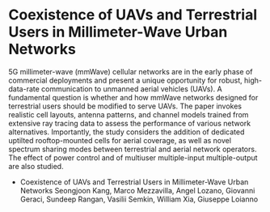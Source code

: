 # Coexistence of UAVs and Terrestrial Users in Millimeter-Wave Urban Networks
5G millimeter-wave (mmWave) cellular networks are in the early phase of commercial deployments and present a unique opportunity for robust, high-data-rate communication to unmanned aerial vehicles (UAVs). A fundamental question is whether and how mmWave networks designed for terrestrial users should be modified to serve UAVs. The paper invokes realistic cell layouts, antenna patterns, and channel models trained from extensive ray tracing data to assess the performance of various network alternatives. Importantly, the study considers the addition of dedicated uptilted rooftop-mounted cells for aerial coverage, as well as novel spectrum sharing modes between terrestrial and aerial network operators. The effect of power control and of multiuser multiple-input multiple-output are also studied.

* Coexistence of UAVs and Terrestrial Users in Millimeter-Wave Urban Networks
Seongjoon Kang, Marco Mezzavilla, Angel Lozano, Giovanni Geraci, Sundeep Rangan, Vasilii Semkin, William Xia, Giuseppe Loianno
